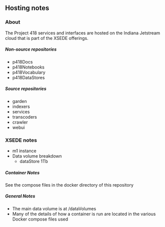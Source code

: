## Hosting notes

### About
The Project 418 services and interfaces are hosted on the Indiana Jetstream cloud that
is part of the XSEDE offerings.

##### Non-source repositories 

* p418Docs
* p418Notebooks
* p418Vocabulary
* p418DataStores

##### Source repositories  
* garden
* indexers
* services
* transcoders
* crawler
* webui

### XSEDE notes 

* m1 instance
* Data volume breakdown
    * dataStore  1Tb

##### Container Notes
See the compose files in the docker directory of this repository

##### General Notes
* The main data volume is at /dataVolumes
* Many of the details of how a container is run are located in the various Docker compose files used
